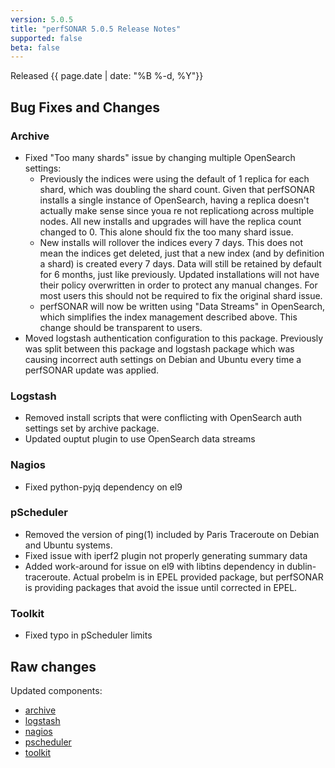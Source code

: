 ```yaml
---
version: 5.0.5
title: "perfSONAR 5.0.5 Release Notes"
supported: false
beta: false
---
```


Released {{ page.date | date: "%B %-d, %Y"}}


Bug Fixes and Changes
----------------------------
### Archive
- Fixed "Too many shards" issue by changing multiple OpenSearch settings:
    - Previously the indices were using the default of 1 replica for each shard, which was doubling the shard count. Given that perfSONAR installs a single instance of OpenSearch, having a replica doesn't actually make sense since youa re not replicationg across multiple nodes. All new installs and upgrades will have the replica count changed to 0. This alone should fix the too many shard issue. 
    - New installs will rollover the indices every 7 days. This does not mean the indices get deleted, just that a new index (and by definition a shard) is created every 7 days. Data will still be retained by default for 6 months, just like previously. Updated installations will not have their policy overwritten in order to protect any manual changes. For most users this should not be required to fix the original shard issue.
    - perfSONAR will now be written using "Data Streams" in OpenSearch, which simplifies the index management described above. This change should be transparent to users. 
- Moved logstash authentication configuration to this package. Previously was split between this package and logstash package which was causing incorrect auth settings on Debian and Ubuntu every time a perfSONAR update was applied. 

### Logstash
- Removed install scripts that were conflicting with OpenSearch auth settings set by archive package.
- Updated ouptut plugin to use OpenSearch data streams

### Nagios

-  Fixed python-pyjq dependency on el9

### pScheduler

-  Removed the version of ping(1) included by Paris Traceroute on Debian and Ubuntu systems.
- Fixed issue with iperf2 plugin not properly generating summary data
- Added work-around for issue on el9 with libtins dependency in dublin-traceroute. Actual probelm is in EPEL provided package, but perfSONAR is providing packages that avoid the issue until corrected in EPEL. 

### Toolkit

-  Fixed typo in pScheduler limits

Raw changes
-----------

Updated components:

-   [archive](https://github.com/perfsonar/archive/compare/v5.0.4...v5.0.5)
-   [logstash](https://github.com/perfsonar/logstash/compare/v5.0.4...v5.0.5)
-   [nagios](https://github.com/perfsonar/nagios/compare/v5.0.4...v5.0.5)
-   [pscheduler](https://github.com/perfsonar/pscheduler/compare/v5.0.4...v5.0.5)
-   [toolkit](https://github.com/perfsonar/toolkit/compare/v5.0.4...v5.0.5)
